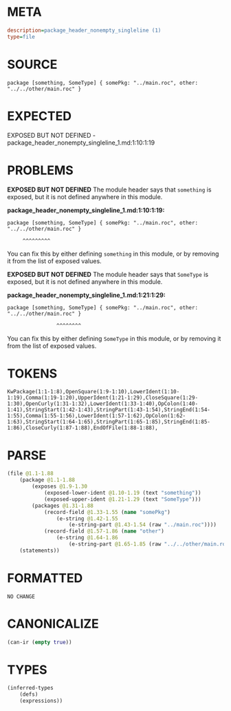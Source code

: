 # META
~~~ini
description=package_header_nonempty_singleline (1)
type=file
~~~
# SOURCE
~~~roc
package [something, SomeType] { somePkg: "../main.roc", other: "../../other/main.roc" }
~~~
# EXPECTED
EXPOSED BUT NOT DEFINED - package_header_nonempty_singleline_1.md:1:10:1:19
# PROBLEMS
**EXPOSED BUT NOT DEFINED**
The module header says that ``something`` is exposed, but it is not defined anywhere in this module.

**package_header_nonempty_singleline_1.md:1:10:1:19:**
```roc
package [something, SomeType] { somePkg: "../main.roc", other: "../../other/main.roc" }
```
         ^^^^^^^^^
You can fix this by either defining ``something`` in this module, or by removing it from the list of exposed values.

**EXPOSED BUT NOT DEFINED**
The module header says that ``SomeType`` is exposed, but it is not defined anywhere in this module.

**package_header_nonempty_singleline_1.md:1:21:1:29:**
```roc
package [something, SomeType] { somePkg: "../main.roc", other: "../../other/main.roc" }
```
                    ^^^^^^^^
You can fix this by either defining ``SomeType`` in this module, or by removing it from the list of exposed values.

# TOKENS
~~~zig
KwPackage(1:1-1:8),OpenSquare(1:9-1:10),LowerIdent(1:10-1:19),Comma(1:19-1:20),UpperIdent(1:21-1:29),CloseSquare(1:29-1:30),OpenCurly(1:31-1:32),LowerIdent(1:33-1:40),OpColon(1:40-1:41),StringStart(1:42-1:43),StringPart(1:43-1:54),StringEnd(1:54-1:55),Comma(1:55-1:56),LowerIdent(1:57-1:62),OpColon(1:62-1:63),StringStart(1:64-1:65),StringPart(1:65-1:85),StringEnd(1:85-1:86),CloseCurly(1:87-1:88),EndOfFile(1:88-1:88),
~~~
# PARSE
~~~clojure
(file @1.1-1.88
	(package @1.1-1.88
		(exposes @1.9-1.30
			(exposed-lower-ident @1.10-1.19 (text "something"))
			(exposed-upper-ident @1.21-1.29 (text "SomeType")))
		(packages @1.31-1.88
			(record-field @1.33-1.55 (name "somePkg")
				(e-string @1.42-1.55
					(e-string-part @1.43-1.54 (raw "../main.roc"))))
			(record-field @1.57-1.86 (name "other")
				(e-string @1.64-1.86
					(e-string-part @1.65-1.85 (raw "../../other/main.roc"))))))
	(statements))
~~~
# FORMATTED
~~~roc
NO CHANGE
~~~
# CANONICALIZE
~~~clojure
(can-ir (empty true))
~~~
# TYPES
~~~clojure
(inferred-types
	(defs)
	(expressions))
~~~
